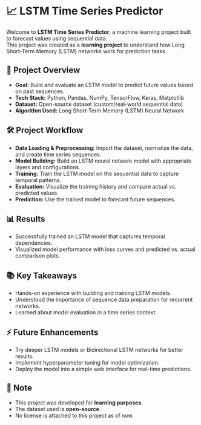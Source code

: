 # 📈 LSTM Time Series Predictor

Welcome to **LSTM Time Series Predictor**, a machine learning project built to forecast values using sequential data.  
This project was created as a **learning project** to understand how Long Short-Term Memory (LSTM) networks work for prediction tasks.

## 🚀 Project Overview

- **Goal:** Build and evaluate an LSTM model to predict future values based on past sequences.
- **Tech Stack:** Python, Pandas, NumPy, TensorFlow, Keras, Matplotlib
- **Dataset:** Open-source dataset (custom/real-world sequential data)
- **Algorithm Used:** Long Short-Term Memory (LSTM) Neural Network

## 🛠️ Project Workflow

- **Data Loading & Preprocessing:** Import the dataset, normalize the data, and create time series sequences.
- **Model Building:** Build an LSTM neural network model with appropriate layers and configurations.
- **Training:** Train the LSTM model on the sequential data to capture temporal patterns.
- **Evaluation:** Visualize the training history and compare actual vs. predicted values.
- **Prediction:** Use the trained model to forecast future sequences.

## 📊 Results

- Successfully trained an LSTM model that captures temporal dependencies.
- Visualized model performance with loss curves and predicted vs. actual comparison plots.

## 📚 Key Takeaways

- Hands-on experience with building and training LSTM models.
- Understood the importance of sequence data preparation for recurrent networks.
- Learned about model evaluation in a time series context.

## ⚡ Future Enhancements

- Try deeper LSTM models or Bidirectional LSTM networks for better results.
- Implement hyperparameter tuning for model optimization.
- Deploy the model into a simple web interface for real-time predictions.

## 📌 Note

- This project was developed for **learning purposes**.
- The dataset used is **open-source**.
- No license is attached to this project as of now.
